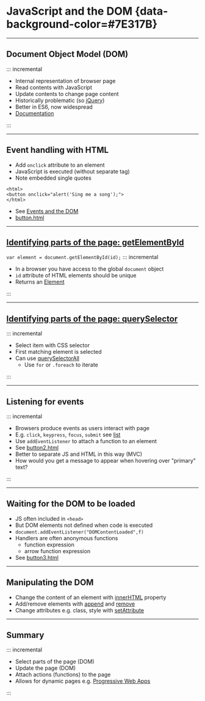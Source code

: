 # JavaScript and the DOM {data-background-color=#7E317B}

---

## Document Object Model (DOM)

::: incremental

- Internal representation of browser page
- Read contents with JavaScript
- Update contents to change page content
- Historically problematic (so [jQuery](https://jquery.com/))
- Better in ES6, now widespread
- [Documentation](https://developer.mozilla.org/en-US/docs/Web/API/Document)

:::

---

## Event handling with HTML

- Add `onclick` attribute to an element
- JavaScript is executed (without separate tag)
- Note embedded single quotes

```
<html>
<button onclick="alert('Sing me a song');">
</html>

```
- See [Events and the DOM](https://developer.mozilla.org/en-US/docs/Web/API/Document_Object_Model/Events)
- [button.html](https://github.com/stevenaeola/progblack_lectures/blob/main/js_dom/button.html)


---

## [Identifying parts of the page: getElementById](https://developer.mozilla.org/en-US/docs/Web/API/Document/getElementById)

`
var element = document.getElementById(id);
`
::: incremental

- In a browser you have access to the global `document` object
- `id` attribute of HTML elements should be unique
- Returns an [Element](https://developer.mozilla.org/en-US/docs/Web/API/Element)

:::

---


## [Identifying parts of the page: querySelector](https://developer.mozilla.org/en-US/docs/Web/API/Document/querySelector)

::: incremental

- Select item with CSS selector
- First matching element is selected
- Can use [querySelectorAll](https://developer.mozilla.org/en-US/docs/Web/API/Document/querySelectorAll)
   - Use `for` or `.foreach` to iterate

:::

---

## Listening for events

::: incremental

- Browsers produce events as users interact with page
- E.g. `click`, `keypress`, `focus`, `submit` see [list](https://developer.mozilla.org/en-US/docs/Web/Events)
- Use `addEventListener` to attach a function to an element
- See [button2.html](https://github.com/stevenaeola/progblack_lectures/blob/main/js_dom/button2.html)
- Better to separate JS and HTML in this way (MVC)
- How would you get a message to appear when hovering over "primary" text?

:::

---

## Waiting for the DOM to be loaded

- JS often included in `<head>`
- But DOM elements not defined when code is executed
- `document.addEventListener("DOMContentLoaded",f)`
- Handlers are often anonymous functions
    - function expression
    - arrow function expression
- See [button3.html](https://github.com/stevenaeola/progblack_lectures/blob/main/js_dom/button3.html)

---

## Manipulating the  DOM

- Change the content of an element with [innerHTML](https://developer.mozilla.org/en-US/docs/Web/API/Element/innerHTML) property
- Add/remove elements with [append](https://developer.mozilla.org/en-US/docs/Web/API/ParentNode/append) and [remove](https://developer.mozilla.org/en-US/docs/Web/API/ChildNode/remove)
- Change attributes e.g. class, style with [setAttribute](https://developer.mozilla.org/en-US/docs/Web/API/Element/setAttribute)

---

## Summary

::: incremental

- Select parts of the page (DOM)
- Update the page (DOM)
- Attach actions (functions) to the page
- Allows for dynamic pages e.g. [Progressive Web Apps](https://web.dev/progressive-web-apps/)

:::

